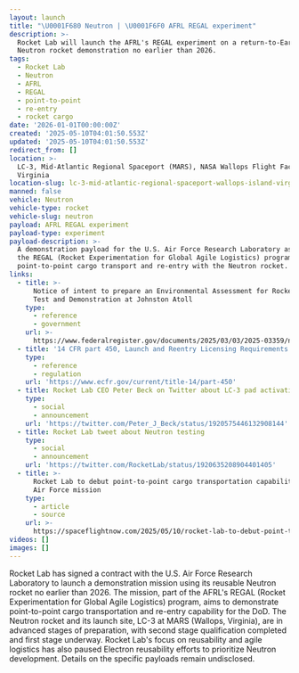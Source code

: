 ```yaml
---
layout: launch
title: "\U0001F680 Neutron | \U0001F6F0 AFRL REGAL experiment"
description: >-
  Rocket Lab will launch the AFRL's REGAL experiment on a return-to-Earth
  Neutron rocket demonstration no earlier than 2026.
tags:
  - Rocket Lab
  - Neutron
  - AFRL
  - REGAL
  - point-to-point
  - re-entry
  - rocket cargo
date: '2026-01-01T00:00:00Z'
created: '2025-05-10T04:01:50.553Z'
updated: '2025-05-10T04:01:50.553Z'
redirect_from: []
location: >-
  LC-3, Mid-Atlantic Regional Spaceport (MARS), NASA Wallops Flight Facility,
  Virginia
location-slug: lc-3-mid-atlantic-regional-spaceport-wallops-island-virginia-usa
manned: false
vehicle: Neutron
vehicle-type: rocket
vehicle-slug: neutron
payload: AFRL REGAL experiment
payload-type: experiment
payload-description: >-
  A demonstration payload for the U.S. Air Force Research Laboratory as part of
  the REGAL (Rocket Experimentation for Global Agile Logistics) program to prove
  point-to-point cargo transport and re-entry with the Neutron rocket.
links:
  - title: >-
      Notice of intent to prepare an Environmental Assessment for Rocket Cargo
      Test and Demonstration at Johnston Atoll
    type:
      - reference
      - government
    url: >-
      https://www.federalregister.gov/documents/2025/03/03/2025-03359/notice-of-intent-to-prepare-an-environmental-assessment-for-rocket-cargo-test-and-demonstration-at
  - title: '14 CFR part 450, Launch and Reentry Licensing Requirements'
    type:
      - reference
      - regulation
    url: 'https://www.ecfr.gov/current/title-14/part-450'
  - title: Rocket Lab CEO Peter Beck on Twitter about LC-3 pad activation
    type:
      - social
      - announcement
    url: 'https://twitter.com/Peter_J_Beck/status/1920575446132908144'
  - title: Rocket Lab tweet about Neutron testing
    type:
      - social
      - announcement
    url: 'https://twitter.com/RocketLab/status/1920635208904401405'
  - title: >-
      Rocket Lab to debut point-to-point cargo transportation capability on 2026
      Air Force mission
    type:
      - article
      - source
    url: >-
      https://spaceflightnow.com/2025/05/10/rocket-lab-to-debut-point-to-point-cargo-transportation-capability-on-2026-air-force-mission/
videos: []
images: []
---
```

Rocket Lab has signed a contract with the U.S. Air Force Research Laboratory to launch a demonstration mission using its reusable Neutron rocket no earlier than 2026. The mission, part of the AFRL's REGAL (Rocket Experimentation for Global Agile Logistics) program, aims to demonstrate point-to-point cargo transportation and re-entry capability for the DoD. The Neutron rocket and its launch site, LC-3 at MARS (Wallops, Virginia), are in advanced stages of preparation, with second stage qualification completed and first stage underway. Rocket Lab's focus on reusability and agile logistics has also paused Electron reusability efforts to prioritize Neutron development. Details on the specific payloads remain undisclosed.

